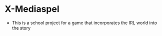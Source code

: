# X-Mediaspel
* This is a school project for a game that incorporates the IRL world into the story 
